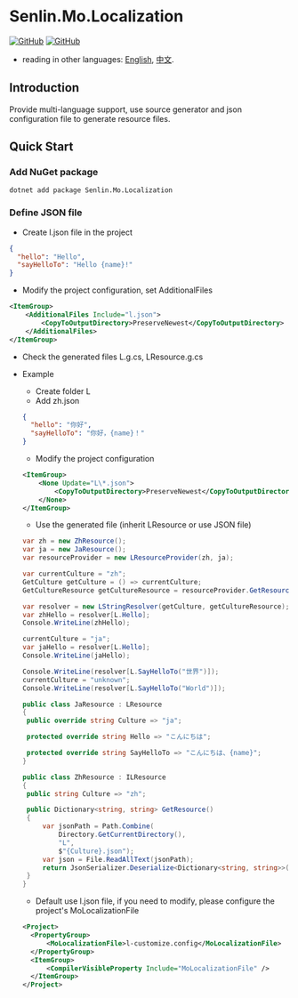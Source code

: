 ﻿# Senlin.Mo.Localization

[![GitHub](https://img.shields.io/badge/-source-181717.svg?logo=GitHub)](https://github.com/gui-xie/Senlin.Mo/tree/master/src/Senlin.Mo.Localization)
[![GitHub](https://img.shields.io/github/license/gui-xie/Senlin.Mo?color=blue&label=License)](https://github.com/gui-xie/Senlin.Mo/blob/master/license.txt)

* reading in other languages: [English](README.md), [中文](README.zh.md).

## Introduction
Provide multi-language support, use source generator and json configuration file to generate resource files.

## Quick Start

### Add NuGet package

```shell
dotnet add package Senlin.Mo.Localization
```

### Define JSON file
* Create l.json file in the project
```json
{
  "hello": "Hello",
  "sayHelloTo": "Hello {name}!"
}
```
* Modify the project configuration, set AdditionalFiles
```xml
<ItemGroup>
    <AdditionalFiles Include="l.json">
        <CopyToOutputDirectory>PreserveNewest</CopyToOutputDirectory>
    </AdditionalFiles>
</ItemGroup>
```

* Check the generated files L.g.cs, LResource.g.cs

* Example
  * Create folder L
  * Add zh.json
  ```json
  {
    "hello": "你好",
    "sayHelloTo": "你好，{name}！"
  }
  ```
    * Modify the project configuration
    ```xml
    <ItemGroup>
        <None Update="L\*.json">
            <CopyToOutputDirectory>PreserveNewest</CopyToOutputDirectory>
        </None>
    </ItemGroup>
    ```
  * Use the generated file (inherit LResource or use JSON file)
   ```csharp
  var zh = new ZhResource();
  var ja = new JaResource();
  var resourceProvider = new LResourceProvider(zh, ja);
  
  var currentCulture = "zh";
  GetCulture getCulture = () => currentCulture;
  GetCultureResource getCultureResource = resourceProvider.GetResource;
  
  var resolver = new LStringResolver(getCulture, getCultureResource);
  var zhHello = resolver[L.Hello];
  Console.WriteLine(zhHello);
  
  currentCulture = "ja";
  var jaHello = resolver[L.Hello];
  Console.WriteLine(jaHello);
  
  Console.WriteLine(resolver[L.SayHelloTo("世界")]);
  currentCulture = "unknown";
  Console.WriteLine(resolver[L.SayHelloTo("World")]);
  
  public class JaResource : LResource
  {
    public override string Culture => "ja";
  
    protected override string Hello => "こんにちは";
  
    protected override string SayHelloTo => "こんにちは、{name}";
  }
  
  public class ZhResource : ILResource
  {
    public string Culture => "zh";
  
    public Dictionary<string, string> GetResource()
    {
        var jsonPath = Path.Combine(
            Directory.GetCurrentDirectory(),
            "L",
            $"{Culture}.json");
        var json = File.ReadAllText(jsonPath);
        return JsonSerializer.Deserialize<Dictionary<string, string>>(json)!;
    }
  }
  ```
  * Default use l.json file, if you need to modify, please configure the project's MoLocalizationFile
  ```xml
  <Project>
    <PropertyGroup>
        <MoLocalizationFile>l-customize.config</MoLocalizationFile>
    </PropertyGroup>
    <ItemGroup>
        <CompilerVisibleProperty Include="MoLocalizationFile" />
    </ItemGroup>
  </Project>
  ```